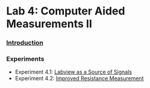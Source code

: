 # Lab 4: Computer Aided Measurements II

### [ Introduction ](./introduction)

### Experiments

* Experiment 4.1: [Labview as a Source of Signals](./experiment_4-1)
* Experiment 4.2: [Improved Resistance Measurement](./experiment_4-2)
